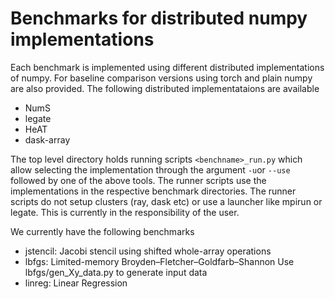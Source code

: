 # Benchmarks for distributed numpy implementations

Each benchmark is implemented using different distributed implementations of numpy. For baseline comparison versions using torch and plain numpy are also provided.
The following distributed implementataions are available
* NumS
* legate
* HeAT
* dask-array

The top level directory holds running scripts `<benchname>_run.py` which allow selecting the implementation through the argument `-u`or `--use` followed by one of the above tools.
The runner scripts use the implementations in the respective benchmark directories.
The runner scripts do not setup clusters (ray, dask etc) or use a launcher like mpirun or legate. This is currently in the responsibility of the user.

We currently have the following benchmarks
* jstencil: Jacobi stencil using shifted whole-array operations
* lbfgs: Limited-memory Broyden–Fletcher–Goldfarb–Shannon
         Use lbfgs/gen_Xy_data.py to generate input data
* linreg: Linear Regression
